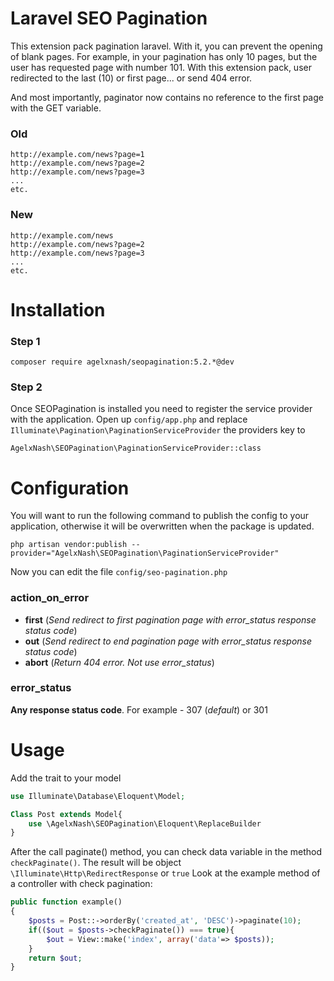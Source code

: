 Laravel SEO Pagination
====================
This extension pack pagination laravel. With it, you can prevent the opening of blank pages.
For example, in your pagination has only 10 pages, but the user has requested page with number 101. With this extension pack, user redirected to the last (10) or first page... or send 404 error.

And most importantly, paginator now contains no reference to the first page with the GET variable.
### Old
```
http://example.com/news?page=1
http://example.com/news?page=2
http://example.com/news?page=3
...
etc.
```
### New
```
http://example.com/news
http://example.com/news?page=2
http://example.com/news?page=3
...
etc.
```

Installation
============
### Step 1

```
composer require agelxnash/seopagination:5.2.*@dev
```

### Step 2
Once SEOPagination is installed you need to register the service provider with the application. Open up `config/app.php` and replace `Illuminate\Pagination\PaginationServiceProvider` the providers key to 
```
AgelxNash\SEOPagination\PaginationServiceProvider::class
```


Configuration
=============
You will want to run the following command to publish the config to your application, otherwise it will be overwritten when the package is updated.
```shell
php artisan vendor:publish --provider="AgelxNash\SEOPagination\PaginationServiceProvider"
```

Now you can edit the file `config/seo-pagination.php`
### action_on_error
* **first** (*Send redirect to first pagination page with error_status response status code*)
* **out** (*Send redirect to end pagination page with error_status response status code*)
* **abort** (*Return 404 error. Not use error_status*)

### error_status
**Any response status code**. For example - 307 (*default*) or 301

Usage
======
Add the trait to your model
```php
use Illuminate\Database\Eloquent\Model;

Class Post extends Model{
	use \AgelxNash\SEOPagination\Eloquent\ReplaceBuilder
}
```
After the call paginate() method, you can check data variable in the method `checkPaginate()`. The result will be object `\Illuminate\Http\RedirectResponse` or `true`
Look at the example method of a controller with check pagination:
```php
public function example()
{
	$posts = Post::->orderBy('created_at', 'DESC')->paginate(10);
	if(($out = $posts->checkPaginate()) === true){
		$out = View::make('index', array('data'=> $posts));
	}
	return $out;
}
```